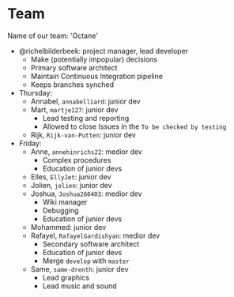# Team

Name of our team: 'Octane'

 * @richelbilderbeek: project manager, lead developer
   * Make (potentially impopular) decisions
   * Primary software architect
   * Maintain Continuous Integration pipeline
   * Keeps branches synched
 * Thursday:
   * Annabel, `annabelliard`: junior dev
   * Mart, `martje127`: junior dev
     * Lead testing and reporting
     * Allowed to close Issues in the `To be checked by testing`
   * Rijk, `Rijk-van-Putten`: junior dev
 * Friday:
   * Anne, `annehinrichs22`: medior dev
     * Complex procedures
     * Education of junior devs
   * Elles, `EllyJet`: junior dev
   * Jolien, `jolien`: junior dev
   * Joshua, `Joshua260403`: medior dev
     * Wiki manager
     * Debugging
     * Education of junior devs
   * Mohammed: junior dev
   * Rafayel, `RafayelGardishyan`: medior dev
     * Secondary software architect
     * Education of junior devs
     * Merge `develop` with `master`
   * Same, `same-drenth`: junior dev
     * Lead graphics
     * Lead music and sound



